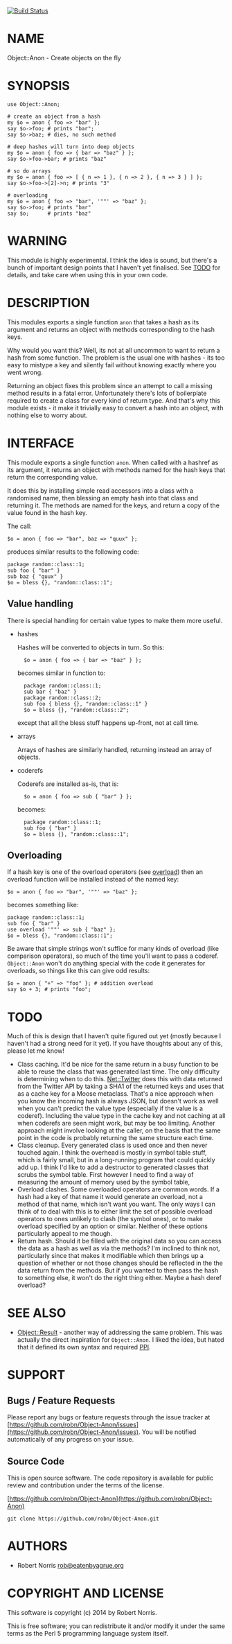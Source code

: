 [![Build Status](https://secure.travis-ci.org/robn/Object-Anon.png)](http://travis-ci.org/robn/Object-Anon)

# NAME

Object::Anon - Create objects on the fly

# SYNOPSIS

    use Object::Anon;

    # create an object from a hash
    my $o = anon { foo => "bar" };
    say $o->foo; # prints "bar";
    say $o->baz; # dies, no such method

    # deep hashes will turn into deep objects
    my $o = anon { foo => { bar => "baz" } };
    say $o->foo->bar; # prints "baz"

    # so do arrays
    my $o = anon { foo => [ { n => 1 }, { n => 2 }, { n => 3 } ] };
    say $o->foo->[2]->n; # prints "3"

    # overloading
    my $o = anon { foo => "bar", '""' => "baz" };
    say $o->foo; # prints "bar"
    say $o;      # prints "baz"

# WARNING

This module is highly experimental. I think the idea is sound, but there's a
bunch of important design points that I haven't yet finalised. See [TODO](https://metacpan.org/pod/TODO) for
details, and take care when using this in your own code.

# DESCRIPTION

This modules exports a single function `anon` that takes a hash as its
argument and returns an object with methods corresponding to the hash keys.

Why would you want this? Well, its not at all uncommon to want to return a hash
from some function. The problem is the usual one with hashes - its too easy to
mistype a key and silently fail without knowing exactly where you went wrong.

Returning an object fixes this problem since an attempt to call a missing
method results in a fatal error. Unfortunately there's lots of boilerplate
required to create a class for every kind of return type. And that's why this
module exists - it make it trivially easy to convert a hash into an object,
with nothing else to worry about.

# INTERFACE

This module exports a single function `anon`. When called with a hashref as
its argument, it returns an object with methods named for the hash keys that
return the corresponding value.

It does this by installing simple read accessors into a class with a randomised
name, then blessing an empty hash into that class and returning it. The methods
are named for the keys, and return a copy of the value found in the hash key.

The call:

    $o = anon { foo => "bar", baz => "quux" };

produces similar results to the following code:

    package random::class::1;
    sub foo { "bar" }
    sub baz { "quux" }
    $o = bless {}, "random::class::1";

## Value handling

There is special handling for certain value types to make them more useful.

- hashes

    Hashes will be converted to objects in turn. So this:

        $o = anon { foo => { bar => "baz" } };

    becomes similar in function to:

        package random::class::1;
        sub bar { "baz" }
        package random::class::2;
        sub foo { bless {}, "random::class::1" }
        $o = bless {}, "random::class::2";

    except that all the bless stuff happens up-front, not at call time.

- arrays

    Arrays of hashes are similarly handled, returning instead an array of objects.

- coderefs

    Coderefs are installed as-is, that is:

        $o = anon { foo => sub { "bar" } };

    becomes:

        package random::class::1;
        sub foo { "bar" }
        $o = bless {}, "random::class::1";

## Overloading

If a hash key is one of the overload operators (see [overload](https://metacpan.org/pod/overload)) then an
overload function will be installed instead of the named key:

    $o = anon { foo => "bar", '""' => "baz" };

becomes something like:

    package random::class::1;
    sub foo { "bar" }
    use overload '""' => sub { "baz" };
    $o = bless {}, "random::class::1";

Be aware that simple strings won't suffice for many kinds of overload (like
comparison operators), so much of the time you'll want to pass a coderef.
`Object::Anon` won't do anything special with the code it generates for
overloads, so things like this can give odd results:

    $o = anon { "+" => "foo" }; # addition overload
    say $o + 3; # prints "foo";

# TODO

Much of this is design that I haven't quite figured out yet (mostly because I
haven't had a strong need for it yet). If you have thoughts about any of this,
please let me know!

- Class caching. It'd be nice for the same return in a busy function to be able
to reuse the class that was generated last time. The only difficulty is
determining when to do this. [Net::Twitter](https://metacpan.org/pod/Net::Twitter) does this with data returned from
the Twitter API by taking a SHA1 of the returned keys and uses that as a cache
key for a Moose metaclass. That's a nice approach when you know the incoming
hash is always JSON, but doesn't work as well when you can't predict the value
type (especially if the value is a coderef). Including the value type in the
cache key and not caching at all when coderefs are seen might work, but may be
too limiting. Another approach might involve looking at the caller, on the
basis that the same point in the code is probably returning the same structure
each time.
- Class cleanup. Every generated class is used once and then never touched again.
I think the overhead is mostly in symbol table stuff, which is fairly small,
but in a long-running program that could quickly add up. I think I'd like to
add a destructor to generated classes that scrubs the symbol table. First
however I need to find a way of measuring the amount of memory used by the
symbol table,
- Overload clashes. Some overloaded operators are common words. If a hash had a
key of that name it would generate an overload, not a method of that name,
which isn't want you want. The only ways I can think of to deal with this is to
either limit the set of possible overload operators to ones unlikely to clash
(the symbol ones), or to make overload specified by an option or similar.
Neither of these options particularly appeal to me though.
- Return hash. Should it be filled with the original data so you can access the
data as a hash as well as via the methods? I'm inclined to think not,
particularly since that makes it modifiable which then brings up a question of
whether or not those changes should be reflected in the the data return from
the methods. But if you wanted to then pass the hash to something else, it
won't do the right thing either. Maybe a hash deref overload?

# SEE ALSO

- [Object::Result](https://metacpan.org/pod/Object::Result) - another way of addressing the same problem. This was
actually the direct inspiration for `Object::Anon`. I liked the idea, but
hated that it defined its own syntax and required [PPI](https://metacpan.org/pod/PPI).

# SUPPORT

## Bugs / Feature Requests

Please report any bugs or feature requests through the issue tracker
at [https://github.com/robn/Object-Anon/issues](https://github.com/robn/Object-Anon/issues).
You will be notified automatically of any progress on your issue.

## Source Code

This is open source software. The code repository is available for
public review and contribution under the terms of the license.

[https://github.com/robn/Object-Anon](https://github.com/robn/Object-Anon)

    git clone https://github.com/robn/Object-Anon.git

# AUTHORS

- Robert Norris <rob@eatenbyagrue.org>

# COPYRIGHT AND LICENSE

This software is copyright (c) 2014 by Robert Norris.

This is free software; you can redistribute it and/or modify it under
the same terms as the Perl 5 programming language system itself.
